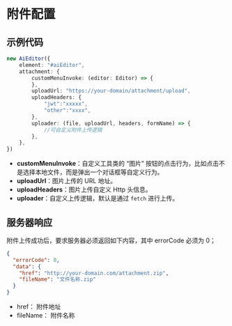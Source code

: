 # 附件配置


## 示例代码

```typescript
new AiEditor({
    element: "#aiEditor",
    attachment: {
        customMenuInvoke: (editor: Editor) => {
        },
        uploadUrl: "https://your-domain/attachment/upload",
        uploadHeaders: {
            "jwt":"xxxxx",
            "other":"xxxx",
        },
        uploader: (file, uploadUrl, headers, formName) => {
            //可自定义附件上传逻辑
        },
    },
})
```


- **customMenuInvoke**：自定义工具类的 “图片” 按钮的点击行为，比如点击不是选择本地文件，而是弹出一个对话框等自定义行为。
- **uploadUrl**：图片上传的 URL 地址。
- **uploadHeaders**：图片上传自定义 Http 头信息。
- **uploader**：自定义上传逻辑，默认是通过 `fetch` 进行上传。


## 服务器响应

附件上传成功后，要求服务器必须返回如下内容，其中 errorCode 必须为 0；


```json
{
  "errorCode": 0,
  "data": {
    "href": "http://your-domain.com/attachment.zip",
    "fileName": "文件名称.zip"
  }
}
```

- href： 附件地址
- fileName： 附件名称

